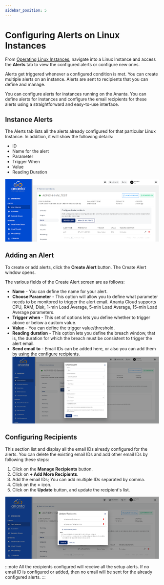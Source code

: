 ```yaml
---
sidebar_position: 5
---
```

# Configuring Alerts on Linux Instances

From [Operating Linux Instances](AboutLinuxInstances.md), navigate into a Linux Instance and access the **Alerts** tab to view the configured alerts or configure new ones.

Alerts get triggered whenever a configured condition is met. You can create multiple alerts on an instance. Alerts are sent to recipients that you can define and manage.

You can configure alerts for instances running on the Ananta. You can define alerts for Instances and configure the email recipients for these alerts using a straightforward and easy-to-use interface.

## Instance Alerts

The Alerts tab lists all the alerts already configured for that particular Linux Instance. In addition, it will show the following details:
- ID
- Name for the alert
- Parameter
- Trigger When
- Value
- Reading Duration

![Configuring Alerts on Linux Instances](img/ConfiguringAlerts1.png)

## Adding an Alert

To create or add alerts, click the **Create Alert** button. The Create Alert window opens.

The various fields of the Create Alert screen are as follows:

- **Name** - You can define the name for your alert.
- **Choose Parameter** - This option will allow you to define what parameter needs to be monitored to trigger the alert email. Ananta Cloud supports CPU, RAM, Disk, 1-min Load Average, 5-min Load Average, 15-min Load Average parameters.
- **Trigger when** - This set of options lets you define whether to trigger above or below a custom value.
- **Value** - You can define the trigger value/threshold.
- **Reading duration** - This option lets you define the breach window, that is, the duration for which the breach must be consistent to trigger the alert email.
- **Send email to** - Email IDs can be added here, or also you can add them by using the configure recipients.
  ![Creating Alert](img/Alert.png)

## Configuring Recipients

This section list and display all the email IDs already configured for the alerts. You can delete the existing email IDs and add other email IDs by following these steps:

1. Click on the **Manage Recipients** button.
2. Click on **+ Add More Recipients**.
3. Add the email IDs; You can add multiple IDs separated by comma.
4. Click on the **+** icon.
5. Click on the **Update** button, and update the recipient's list.

![Configuring Alerts on Linux Instances](img/ConfiguringAlerts3.png)

:::note
All the recipients configured will receive all the setup alerts. If no email ID is configured or added, then no email will be sent for the already configured alerts.
:::


